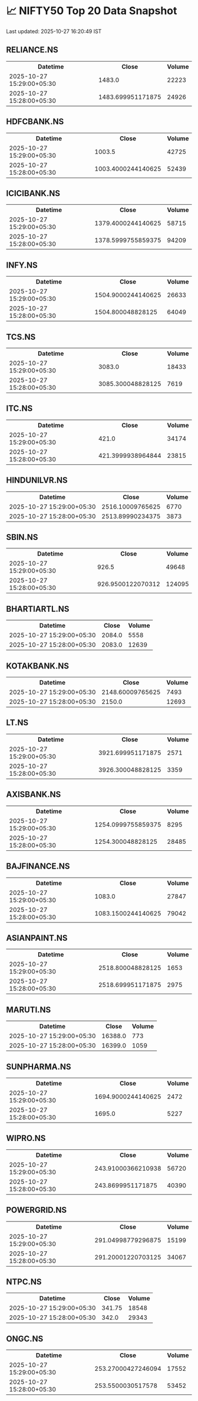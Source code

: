 # 📈 NIFTY50 Top 20 Data Snapshot

Last updated: 2025-10-27 16:20:49 IST

## RELIANCE.NS

<table>
  <tr><th>Datetime</th><th>Close</th><th>Volume</th></tr>
  <tr><td>2025-10-27 15:29:00+05:30</td><td>1483.0</td><td>22223</td></tr>
  <tr><td>2025-10-27 15:28:00+05:30</td><td>1483.699951171875</td><td>24926</td></tr>
</table>

## HDFCBANK.NS

<table>
  <tr><th>Datetime</th><th>Close</th><th>Volume</th></tr>
  <tr><td>2025-10-27 15:29:00+05:30</td><td>1003.5</td><td>42725</td></tr>
  <tr><td>2025-10-27 15:28:00+05:30</td><td>1003.4000244140625</td><td>52439</td></tr>
</table>

## ICICIBANK.NS

<table>
  <tr><th>Datetime</th><th>Close</th><th>Volume</th></tr>
  <tr><td>2025-10-27 15:29:00+05:30</td><td>1379.4000244140625</td><td>58715</td></tr>
  <tr><td>2025-10-27 15:28:00+05:30</td><td>1378.5999755859375</td><td>94209</td></tr>
</table>

## INFY.NS

<table>
  <tr><th>Datetime</th><th>Close</th><th>Volume</th></tr>
  <tr><td>2025-10-27 15:29:00+05:30</td><td>1504.9000244140625</td><td>26633</td></tr>
  <tr><td>2025-10-27 15:28:00+05:30</td><td>1504.800048828125</td><td>64049</td></tr>
</table>

## TCS.NS

<table>
  <tr><th>Datetime</th><th>Close</th><th>Volume</th></tr>
  <tr><td>2025-10-27 15:29:00+05:30</td><td>3083.0</td><td>18433</td></tr>
  <tr><td>2025-10-27 15:28:00+05:30</td><td>3085.300048828125</td><td>7619</td></tr>
</table>

## ITC.NS

<table>
  <tr><th>Datetime</th><th>Close</th><th>Volume</th></tr>
  <tr><td>2025-10-27 15:29:00+05:30</td><td>421.0</td><td>34174</td></tr>
  <tr><td>2025-10-27 15:28:00+05:30</td><td>421.3999938964844</td><td>23815</td></tr>
</table>

## HINDUNILVR.NS

<table>
  <tr><th>Datetime</th><th>Close</th><th>Volume</th></tr>
  <tr><td>2025-10-27 15:29:00+05:30</td><td>2516.10009765625</td><td>6770</td></tr>
  <tr><td>2025-10-27 15:28:00+05:30</td><td>2513.89990234375</td><td>3873</td></tr>
</table>

## SBIN.NS

<table>
  <tr><th>Datetime</th><th>Close</th><th>Volume</th></tr>
  <tr><td>2025-10-27 15:29:00+05:30</td><td>926.5</td><td>49648</td></tr>
  <tr><td>2025-10-27 15:28:00+05:30</td><td>926.9500122070312</td><td>124095</td></tr>
</table>

## BHARTIARTL.NS

<table>
  <tr><th>Datetime</th><th>Close</th><th>Volume</th></tr>
  <tr><td>2025-10-27 15:29:00+05:30</td><td>2084.0</td><td>5558</td></tr>
  <tr><td>2025-10-27 15:28:00+05:30</td><td>2083.0</td><td>12639</td></tr>
</table>

## KOTAKBANK.NS

<table>
  <tr><th>Datetime</th><th>Close</th><th>Volume</th></tr>
  <tr><td>2025-10-27 15:29:00+05:30</td><td>2148.60009765625</td><td>7493</td></tr>
  <tr><td>2025-10-27 15:28:00+05:30</td><td>2150.0</td><td>12693</td></tr>
</table>

## LT.NS

<table>
  <tr><th>Datetime</th><th>Close</th><th>Volume</th></tr>
  <tr><td>2025-10-27 15:29:00+05:30</td><td>3921.699951171875</td><td>2571</td></tr>
  <tr><td>2025-10-27 15:28:00+05:30</td><td>3926.300048828125</td><td>3359</td></tr>
</table>

## AXISBANK.NS

<table>
  <tr><th>Datetime</th><th>Close</th><th>Volume</th></tr>
  <tr><td>2025-10-27 15:29:00+05:30</td><td>1254.0999755859375</td><td>8295</td></tr>
  <tr><td>2025-10-27 15:28:00+05:30</td><td>1254.300048828125</td><td>28485</td></tr>
</table>

## BAJFINANCE.NS

<table>
  <tr><th>Datetime</th><th>Close</th><th>Volume</th></tr>
  <tr><td>2025-10-27 15:29:00+05:30</td><td>1083.0</td><td>27847</td></tr>
  <tr><td>2025-10-27 15:28:00+05:30</td><td>1083.1500244140625</td><td>79042</td></tr>
</table>

## ASIANPAINT.NS

<table>
  <tr><th>Datetime</th><th>Close</th><th>Volume</th></tr>
  <tr><td>2025-10-27 15:29:00+05:30</td><td>2518.800048828125</td><td>1653</td></tr>
  <tr><td>2025-10-27 15:28:00+05:30</td><td>2518.699951171875</td><td>2975</td></tr>
</table>

## MARUTI.NS

<table>
  <tr><th>Datetime</th><th>Close</th><th>Volume</th></tr>
  <tr><td>2025-10-27 15:29:00+05:30</td><td>16388.0</td><td>773</td></tr>
  <tr><td>2025-10-27 15:28:00+05:30</td><td>16399.0</td><td>1059</td></tr>
</table>

## SUNPHARMA.NS

<table>
  <tr><th>Datetime</th><th>Close</th><th>Volume</th></tr>
  <tr><td>2025-10-27 15:29:00+05:30</td><td>1694.9000244140625</td><td>2472</td></tr>
  <tr><td>2025-10-27 15:28:00+05:30</td><td>1695.0</td><td>5227</td></tr>
</table>

## WIPRO.NS

<table>
  <tr><th>Datetime</th><th>Close</th><th>Volume</th></tr>
  <tr><td>2025-10-27 15:29:00+05:30</td><td>243.91000366210938</td><td>56720</td></tr>
  <tr><td>2025-10-27 15:28:00+05:30</td><td>243.8699951171875</td><td>40390</td></tr>
</table>

## POWERGRID.NS

<table>
  <tr><th>Datetime</th><th>Close</th><th>Volume</th></tr>
  <tr><td>2025-10-27 15:29:00+05:30</td><td>291.04998779296875</td><td>15199</td></tr>
  <tr><td>2025-10-27 15:28:00+05:30</td><td>291.20001220703125</td><td>34067</td></tr>
</table>

## NTPC.NS

<table>
  <tr><th>Datetime</th><th>Close</th><th>Volume</th></tr>
  <tr><td>2025-10-27 15:29:00+05:30</td><td>341.75</td><td>18548</td></tr>
  <tr><td>2025-10-27 15:28:00+05:30</td><td>342.0</td><td>29343</td></tr>
</table>

## ONGC.NS

<table>
  <tr><th>Datetime</th><th>Close</th><th>Volume</th></tr>
  <tr><td>2025-10-27 15:29:00+05:30</td><td>253.27000427246094</td><td>17552</td></tr>
  <tr><td>2025-10-27 15:28:00+05:30</td><td>253.5500030517578</td><td>53452</td></tr>
</table>

